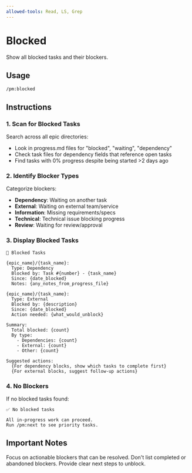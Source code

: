 ```yaml
---
allowed-tools: Read, LS, Grep
---
```


# Blocked

Show all blocked tasks and their blockers.

## Usage
```
/pm:blocked
```

## Instructions

### 1. Scan for Blocked Tasks

Search across all epic directories:
- Look in progress.md files for "blocked", "waiting", "dependency"
- Check task files for dependency fields that reference open tasks
- Find tasks with 0% progress despite being started >2 days ago

### 2. Identify Blocker Types

Categorize blockers:
- **Dependency**: Waiting on another task
- **External**: Waiting on external team/service
- **Information**: Missing requirements/specs
- **Technical**: Technical issue blocking progress
- **Review**: Waiting for review/approval

### 3. Display Blocked Tasks

```
🚫 Blocked Tasks

{epic_name}/{task_name}:
  Type: Dependency
  Blocked by: Task #{number} - {task_name}
  Since: {date_blocked}
  Notes: {any_notes_from_progress_file}

{epic_name}/{task_name}:
  Type: External
  Blocked by: {description}
  Since: {date_blocked}
  Action needed: {what_would_unblock}

Summary:
  Total blocked: {count}
  By type:
    - Dependencies: {count}
    - External: {count}
    - Other: {count}

Suggested actions:
  {For dependency blocks, show which tasks to complete first}
  {For external blocks, suggest follow-up actions}
```

### 4. No Blockers

If no blocked tasks found:
```
✅ No blocked tasks

All in-progress work can proceed.
Run /pm:next to see priority tasks.
```

## Important Notes

Focus on actionable blockers that can be resolved.
Don't list completed or abandoned blockers.
Provide clear next steps to unblock.